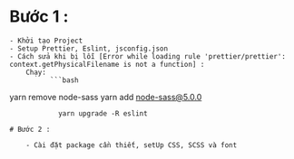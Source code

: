 # Bước 1 :

    - Khởi tạo Project
    - Setup Prettier, Eslint, jsconfig.json
    - Cách sửa khi bị lỗi [Error while loading rule 'prettier/prettier': context.getPhysicalFilename is not a function] :
    	Chạy:
    		  ```bash

yarn remove node-sass
yarn add node-sass@5.0.0

```
			yarn upgrade -R eslint

# Bước 2 :

  	- Cài đặt package cần thiết, setUp CSS, SCSS và font
```
